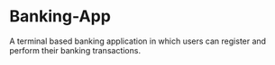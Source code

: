 # Banking-App
A terminal based banking application in which users can register and perform their banking transactions.
